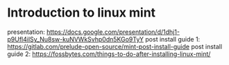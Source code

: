 # Introduction to linux mint

presentation: https://docs.google.com/presentation/d/1dhj1-p9Ufl4ilSy_Nu8sw-kuNVWkSvhp0dn5KGo9TyY
post install guide 1: https://gitlab.com/prelude-open-source/mint-post-install-guide
post install guide 2: https://fossbytes.com/things-to-do-after-installing-linux-mint/